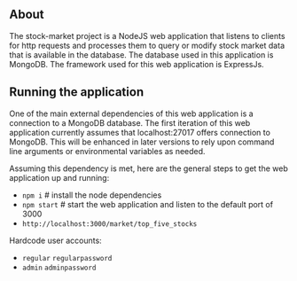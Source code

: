 ## About

The stock-market project is a NodeJS web application that listens to clients for http requests and processes them to query or modify stock market data that is available in the database. The database used in this application is MongoDB. The framework used for this web application is ExpressJs.

## Running the application

One of the main external dependencies of this web application is a connection to a MongoDB database. The first iteration of this web application currently assumes that localhost:27017 offers connection to MongoDB. This will be enhanced in later versions to rely upon command line arguments or environmental variables as needed.

Assuming this dependency is met, here are the general steps to get the web application up and running:
- `npm i` # install the node dependencies
- `npm start` # start the web application and listen to the default port of 3000
- `http://localhost:3000/market/top_five_stocks`

Hardcode user accounts:
- `regular` `regularpassword`
- `admin` `adminpassword`
